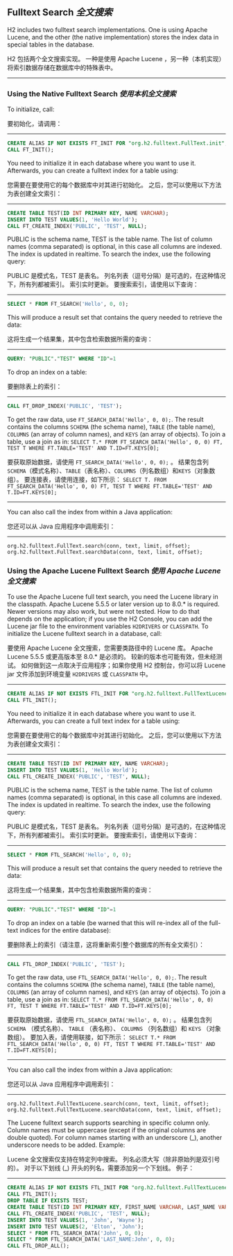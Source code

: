 ## Fulltext Search *全文搜索*

H2 includes two fulltext search implementations.
One is using Apache Lucene, and the other (the native implementation) stores the index data in special tables in the database.


H2 包括两个全文搜索实现。
一种是使用 Apache Lucene ，另一种（本机实现）将索引数据存储在数据库中的特殊表中。

----

### Using the Native Fulltext Search *使用本机全文搜索*

To initialize, call:


要初始化，请调用：

----

```sql
CREATE ALIAS IF NOT EXISTS FT_INIT FOR "org.h2.fulltext.FullText.init";
CALL FT_INIT();
```

You need to initialize it in each database where you want to use it.
Afterwards, you can create a fulltext index for a table using:


您需要在要使用它的每个数据库中对其进行初始化。
之后，您可以使用以下方法为表创建全文索引：

----

```sql
CREATE TABLE TEST(ID INT PRIMARY KEY, NAME VARCHAR);
INSERT INTO TEST VALUES(1, 'Hello World');
CALL FT_CREATE_INDEX('PUBLIC', 'TEST', NULL);
```

PUBLIC is the schema name, TEST is the table name.
The list of column names (comma separated) is optional, in this case all columns are indexed.
The index is updated in realtime.
To search the index, use the following query:


PUBLIC 是模式名，TEST 是表名。
列名列表（逗号分隔）是可选的，在这种情况下，所有列都被索引。
索引实时更新。
要搜索索引，请使用以下查询：

----

```sql
SELECT * FROM FT_SEARCH('Hello', 0, 0);
```

This will produce a result set that contains the query needed to retrieve the data:


这将生成一个结果集，其中包含检索数据所需的查询：

----

```sql
QUERY: "PUBLIC"."TEST" WHERE "ID"=1
```

To drop an index on a table:


要删除表上的索引：

----

```sql
CALL FT_DROP_INDEX('PUBLIC', 'TEST');
```

To get the raw data, use `FT_SEARCH_DATA('Hello', 0, 0);`.
The result contains the columns `SCHEMA` (the schema name), `TABLE` (the table name), `COLUMNS` (an array of column names), and `KEYS` (an array of objects).
To join a table, use a join as in: `SELECT T.* FROM FT_SEARCH_DATA('Hello', 0, 0) FT, TEST T WHERE FT.TABLE='TEST' AND T.ID=FT.KEYS[0];`


要获取原始数据，请使用 `FT_SEARCH_DATA('Hello', 0, 0);` 。
结果包含列`SCHEMA`（模式名称）、`TABLE`（表名称）、`COLUMNS`（列名数组）和`KEYS`（对象数组）。
要连接表，请使用连接，如下所示： `SELECT T. FROM FT_SEARCH_DATA('Hello', 0, 0) FT, TEST T WHERE FT.TABLE='TEST' AND T.ID=FT.KEYS[0];`

----

You can also call the index from within a Java application:


您还可以从 Java 应用程序中调用索引：

----

```
org.h2.fulltext.FullText.search(conn, text, limit, offset);
org.h2.fulltext.FullText.searchData(conn, text, limit, offset);
```

### Using the Apache Lucene Fulltext Search *使用 Apache Lucene 全文搜索*

To use the Apache Lucene full text search, you need the Lucene library in the classpath.
Apache Lucene 5.5.5 or later version up to 8.0.* is required.
Newer versions may also work, but were not tested.
How to do that depends on the application; if you use the H2 Console, you can add the Lucene jar file to the environment variables `H2DRIVERS` or `CLASSPATH`.
To initialize the Lucene fulltext search in a database, call:


要使用 Apache Lucene 全文搜索，您需要类路径中的 Lucene 库。
Apache Lucene 5.5.5 或更高版本至 8.0.* 是必须的。
较新的版本也可能有效，但未经测试。
如何做到这一点取决于应用程序；如果你使用 H2 控制台，你可以将 Lucene jar 文件添加到环境变量 `H2DRIVERS` 或 `CLASSPATH` 中。

----

```sql
CREATE ALIAS IF NOT EXISTS FTL_INIT FOR "org.h2.fulltext.FullTextLucene.init";
CALL FTL_INIT();
```

You need to initialize it in each database where you want to use it.
Afterwards, you can create a full text index for a table using:


您需要在要使用它的每个数据库中对其进行初始化。
之后，您可以使用以下方法为表创建全文索引：

----

```sql
CREATE TABLE TEST(ID INT PRIMARY KEY, NAME VARCHAR);
INSERT INTO TEST VALUES(1, 'Hello World');
CALL FTL_CREATE_INDEX('PUBLIC', 'TEST', NULL);
```

PUBLIC is the schema name, TEST is the table name.
The list of column names (comma separated) is optional, in this case all columns are indexed.
The index is updated in realtime.
To search the index, use the following query:


PUBLIC 是模式名，TEST 是表名。
列名列表（逗号分隔）是可选的，在这种情况下，所有列都被索引。
索引实时更新。
要搜索索引，请使用以下查询：

----

```sql
SELECT * FROM FTL_SEARCH('Hello', 0, 0);
```

This will produce a result set that contains the query needed to retrieve the data:


这将生成一个结果集，其中包含检索数据所需的查询：

----

```sql
QUERY: "PUBLIC"."TEST" WHERE "ID"=1
```

To drop an index on a table (be warned that this will re-index all of the full-text indices for the entire database):


要删除表上的索引（请注意，这将重新索引整个数据库的所有全文索引）：

---

```sql
CALL FTL_DROP_INDEX('PUBLIC', 'TEST');
```

To get the raw data, use `FTL_SEARCH_DATA('Hello', 0, 0);`.
The result contains the columns `SCHEMA` (the schema name), `TABLE` (the table name), `COLUMNS` (an array of column names), and `KEYS` (an array of objects).
To join a table, use a join as in: `SELECT T.* FROM FTL_SEARCH_DATA('Hello', 0, 0) FT, TEST T WHERE FT.TABLE='TEST' AND T.ID=FT.KEYS[0];`


要获取原始数据，请使用 `FTL_SEARCH_DATA('Hello', 0, 0);` 。
结果包含列 `SCHEMA` （模式名称）、 `TABLE` （表名称）、 `COLUMNS` （列名数组）和 `KEYS` （对象数组）。
要加入表，请使用联接，如下所示： `SELECT T.* FROM FTL_SEARCH_DATA('Hello', 0, 0) FT, TEST T WHERE FT.TABLE='TEST' AND T.ID=FT.KEYS[0];`

----

You can also call the index from within a Java application:


您还可以从 Java 应用程序中调用索引：

----

```
org.h2.fulltext.FullTextLucene.search(conn, text, limit, offset);
org.h2.fulltext.FullTextLucene.searchData(conn, text, limit, offset);
```

The Lucene fulltext search supports searching in specific column only.
Column names must be uppercase (except if the original columns are double quoted).
For column names starting with an underscore (_), another underscore needs to be added. 
Example:


Lucene 全文搜索仅支持在特定列中搜索。
列名必须大写（除非原始列是双引号的）。
对于以下划线 (_) 开头的列名，需要添加另一个下划线。
例子：

---

```sql
CREATE ALIAS IF NOT EXISTS FTL_INIT FOR "org.h2.fulltext.FullTextLucene.init";
CALL FTL_INIT();
DROP TABLE IF EXISTS TEST;
CREATE TABLE TEST(ID INT PRIMARY KEY, FIRST_NAME VARCHAR, LAST_NAME VARCHAR);
CALL FTL_CREATE_INDEX('PUBLIC', 'TEST', NULL);
INSERT INTO TEST VALUES(1, 'John', 'Wayne');
INSERT INTO TEST VALUES(2, 'Elton', 'John');
SELECT * FROM FTL_SEARCH_DATA('John', 0, 0);
SELECT * FROM FTL_SEARCH_DATA('LAST_NAME:John', 0, 0);
CALL FTL_DROP_ALL();
```
